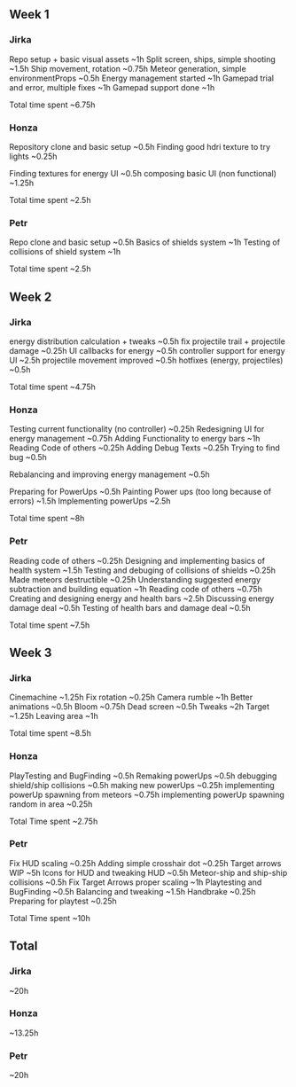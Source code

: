 ## Week 1
### Jirka
Repo setup + basic visual assets				~1h
Split screen, ships, simple shooting			~1.5h
Ship movement, rotation							~0.75h
Meteor generation, simple environmentProps		~0.5h
Energy management started						~1h
Gamepad trial and error, multiple fixes			~1h
Gamepad support done							~1h

Total time spent								~6.75h
### Honza
Repository clone and basic setup				~0.5h
Finding good hdri texture to try lights			~0.25h

Finding textures for energy UI					~0.5h
composing basic UI (non functional)				~1.25h

Total time spent								~2.5h
### Petr
Repo clone and basic setup						~0.5h
Basics of shields system 						~1h
Testing of collisions of shield system			~1h

Total time spent								~2.5h

## Week 2
### Jirka
energy distribution calculation + tweaks		~0.5h
fix projectile trail + projectile damage		~0.25h
UI callbacks for energy							~0.5h
controller support for energy UI				~2.5h
projectile movement improved					~0.5h
hotfixes (energy, projectiles)					~0.5h

Total time spent								~4.75h
### Honza
Testing current functionality (no controller)	~0.25h
Redesigning UI for energy management			~0.75h
Adding Functionality to energy bars				~1h
Reading Code of others							~0.25h
Adding Debug Texts								~0.25h
Trying to find bug								~0.5h

Rebalancing and improving energy management		~0.5h

Preparing for PowerUps							~0.5h
Painting Power ups (too long because of errors)	~1.5h
Implementing powerUps							~2.5h

Total time spent								~8h
### Petr
Reading code of others 							~0.25h
Designing and implementing basics of 
health system									~1.5h
Testing and debuging of collisions of shields	~0.25h
Made meteors destructible						~0.25h
Understanding suggested energy subtraction 
and building equation							~1h
Reading code of others 							~0.75h										
Creating and designing energy and health bars	~2.5h
Discussing energy damage deal					~0.5h
Testing of health bars and damage deal			~0.5h

Total time spent								~7.5h
## Week 3
### Jirka
Cinemachine										~1.25h
Fix rotation									~0.25h
Camera rumble									~1h
Better animations								~0.5h
Bloom											~0.75h
Dead screen										~0.5h
Tweaks											~2h
Target											~1.25h
Leaving area									~1h

Total time spent								~8.5h
### Honza
PlayTesting and BugFinding						~0.5h
Remaking powerUps								~0.5h
debugging shield/ship collisions				~0.5h
making new powerUps								~0.25h
implementing powerUp spawning from meteors		~0.75h
implementing powerUp spawning random in area	~0.25h

Total Time spent								~2.75h
### Petr
Fix HUD scaling									~0.25h
Adding simple crosshair dot						~0.25h
Target arrows WIP								~5h
Icons for HUD and tweaking HUD                  ~0.5h
Meteor-ship and ship-ship collisions            ~0.5h
Fix Target Arrows proper scaling                ~1h
Playtesting and BugFinding                      ~0.5h
Balancing and tweaking                          ~1.5h
Handbrake                                       ~0.25h
Preparing for playtest                          ~0.25h

Total Time spent								~10h
## Total
### Jirka
~20h
### Honza
~13.25h
### Petr
~20h

